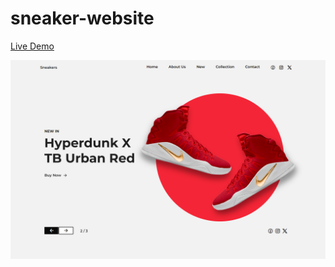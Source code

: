 # sneaker-website

[Live Demo](https://hasithaprageeth.github.io/sneaker-website/)

![Sneaker Website ](./assets/screenshot.png)
